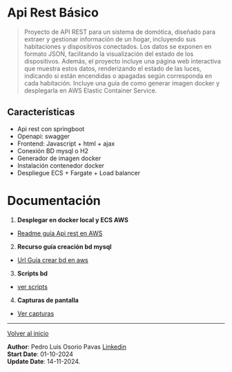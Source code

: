 # Api Rest Básico

> Proyecto de API REST para un sistema de domótica, diseñado para extraer y gestionar información de un hogar, incluyendo sus habitaciones y dispositivos conectados. Los datos se exponen en formato JSON, facilitando la visualización del estado de los dispositivos. Además, el proyecto incluye una página web interactiva que muestra estos datos, renderizando el estado de las luces, indicando si están encendidas o apagadas según corresponda en cada habitación. Incluye una guía de como generar imagen docker y desplegarla en AWS Elastic Container Service.

## Características

- Api rest con springboot
- Openapi: swagger
- Frontend: Javascript + html + ajax
- Conexión BD mysql o H2
- Generador de imagen docker
- Instalación contenedor docker
- Despliegue ECS + Fargate + Load balancer

# Documentación

1. **Desplegar en docker local y ECS AWS**
 - [Readme guía Api rest en AWS](README-DOCKER-AWS.md) 

2. **Recurso guía creación bd mysql**
 - [Url Guía crear bd en aws](https://aws.amazon.com/es/getting-started/hands-on/create-mysql-db/?ref=gsrchandson)

3. **Scripts bd**
 - [ver scripts](doc/scripts-bd.sql)

4. **Capturas de pantalla**
 - [Ver capturas](README-IMG.md)
---

[Volver al inicio](../../README.md)

**Author**: Pedro Luis Osorio Pavas [Linkedin](www.linkedin.com/in/pedro-luis-osorio-pavas-68b3a7106)  
**Start Date**: 01-10-2024  
**Update Date**: 14-11-2024.

